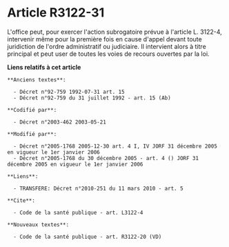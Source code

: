 # Article R3122-31

L'office peut, pour exercer l'action subrogatoire prévue à l'article L. 3122-4, intervenir même pour la première fois en
cause d'appel devant toute juridiction de l'ordre administratif ou judiciaire. Il intervient alors à titre principal et peut
user de toutes les voies de recours ouvertes par la loi.

**Liens relatifs à cet article**

	**Anciens textes**:

	  - Décret n°92-759 1992-07-31 art. 15
	  - Décret n°92-759 du 31 juillet 1992 - art. 15 (Ab)

	**Codifié par**:

	  - Décret n°2003-462 2003-05-21

	**Modifié par**:

	  - Décret n°2005-1768 2005-12-30 art. 4 I, IV JORF 31 décembre 2005 en vigueur le 1er janvier 2006
	  - Décret n°2005-1768 du 30 décembre 2005 - art. 4 () JORF 31 décembre 2005 en vigueur le 1er janvier 2006

	**Liens**:

	  - TRANSFERE: Décret n°2010-251 du 11 mars 2010 - art. 5

	**Cite**:

	  - Code de la santé publique - art. L3122-4

	**Nouveaux textes**:

	  - Code de la santé publique - art. R3122-20 (VD)
